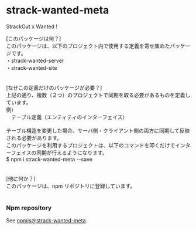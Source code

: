 # strack-wanted-meta

StrackOut x Wanted !

[このパッケージは何？]<br>
このパッケージは、以下のプロジェクト内で使用する定義を寄せ集めたパッケージです。<br>
・strack-wanted-server<br>
・strack-wanted-site<br>
<br>
<br>
[なぜこの定義だけのパッケージが必要？]<br>
上記の通り、複数（２つ）のプロジェクトで同期を取る必要があるものを定義しています。<br>
例）<br>
　テーブル定義（エンティティのインターフェイス）<br>
<br>
テーブル構造を変更した場合、サーバ側・クライアント側の両方に同期して反映される必要があります。<br>
このパッケージを利用するプロジェクトは、以下のコマンドを叩くだけでインターフェイスの同期が行えるようになります。<br>
$ npm i strack-wanted-meta --save<br>
<br>
<br>
[他に何か？]<br>
このパッケージは、npm リポジトリに登録しています。<br>
<br>
### Npm repository<br>
See [npmjs@strack-wanted-meta](https://www.npmjs.com/package/strack-wanted-meta/).<br>
